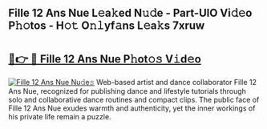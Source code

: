 ## Fille 12 Ans Nue L𝚎a𝚔ed N𝚞𝚍e - Part-UlO Vi𝚍𝚎o P𝚑𝚘tos - H𝚘𝚝 O𝚗𝚕yf𝚊ns L𝚎a𝚔s 7xruw

# <h2><a href="http://kf0eamv.oniu.top/?m=Fille+12+Ans+Nue">🔗👉 🔴 Fille 12 Ans Nue P𝚑ot𝚘𝚜 V𝚒d𝚎o</a></h2>

[![Fille 12 Ans Nue Nu𝚍e𝚜](https://i.imgur.com/0qMVB7G.gif)](http://kf0eamv.oniu.top/?m=Fille+12+Ans+Nue)
Web-based artist and dance collaborator Fille 12 Ans Nue, recognized for publishing dance and lifestyle tutorials through solo and collaborative dance routines and compact clips. The public face of Fille 12 Ans Nue exudes warmth and authenticity, yet the inner workings of his private life remain a puzzle.  
